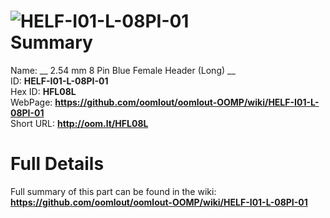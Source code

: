 
![HELF-I01-L-08PI-01](https://github.com/oomlout/oomlout-OOMP/blob/master/parts/HELF-I01-L-08PI-01/HELF-I01-L-08PI-01_420.jpg)   
Summary
=================
  
Name: __ 2.54 mm 8 Pin Blue Female Header (Long) __    
ID: __HELF-I01-L-08PI-01__   
Hex ID: __HFL08L__   
WebPage: __https://github.com/oomlout/oomlout-OOMP/wiki/HELF-I01-L-08PI-01__   
Short URL: __http://oom.lt/HFL08L__   

Full Details
==========================
Full summary of this part can be found in the wiki:   
__https://github.com/oomlout/oomlout-OOMP/wiki/HELF-I01-L-08PI-01__    

